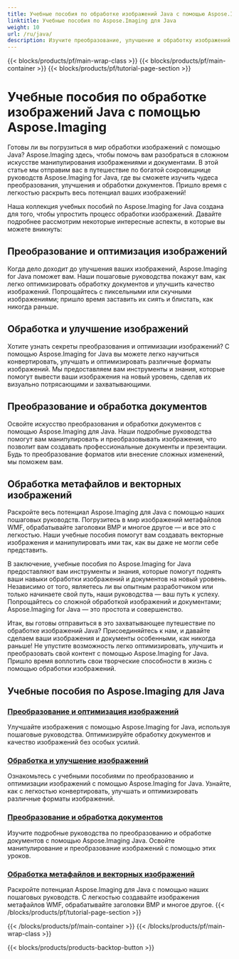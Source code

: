 ```yaml
---
title: Учебные пособия по обработке изображений Java с помощью Aspose.Imaging
linktitle: Учебные пособия по Aspose.Imaging для Java
weight: 10
url: /ru/java/
description: Изучите преобразование, улучшение и обработку изображений с помощью Aspose.Imaging для Java. Оптимизируйте изображения без особых усилий с помощью наших руководств.
---
```


{{< blocks/products/pf/main-wrap-class >}}
{{< blocks/products/pf/main-container >}}
{{< blocks/products/pf/tutorial-page-section >}}

# Учебные пособия по обработке изображений Java с помощью Aspose.Imaging


Готовы ли вы погрузиться в мир обработки изображений с помощью Java? Aspose.Imaging здесь, чтобы помочь вам разобраться в сложном искусстве манипулирования изображениями и документами. В этой статье мы отправим вас в путешествие по богатой сокровищнице руководств Aspose.Imaging for Java, где вы сможете изучить чудеса преобразования, улучшения и обработки документов. Пришло время с легкостью раскрыть весь потенциал ваших изображений!

Наша коллекция учебных пособий по Aspose.Imaging for Java создана для того, чтобы упростить процесс обработки изображений. Давайте подробнее рассмотрим некоторые интересные аспекты, в которые вы можете вникнуть:

## Преобразование и оптимизация изображений

Когда дело доходит до улучшения ваших изображений, Aspose.Imaging for Java поможет вам. Наши пошаговые руководства покажут вам, как легко оптимизировать обработку документов и улучшить качество изображений. Попрощайтесь с пиксельными или скучными изображениями; пришло время заставить их сиять и блистать, как никогда раньше.

## Обработка и улучшение изображений

Хотите узнать секреты преобразования и оптимизации изображений? С помощью Aspose.Imaging for Java вы можете легко научиться конвертировать, улучшать и оптимизировать различные форматы изображений. Мы предоставляем вам инструменты и знания, которые помогут вывести ваши изображения на новый уровень, сделав их визуально потрясающими и захватывающими.

## Преобразование и обработка документов

Освойте искусство преобразования и обработки документов с помощью Aspose.Imaging для Java. Наши подробные руководства помогут вам манипулировать и преобразовывать изображения, что позволит вам создавать профессиональные документы и презентации. Будь то преобразование форматов или внесение сложных изменений, мы поможем вам.

## Обработка метафайлов и векторных изображений

Раскройте весь потенциал Aspose.Imaging для Java с помощью наших пошаговых руководств. Погрузитесь в мир изображений метафайлов WMF, обрабатывайте заголовки BMP и многое другое — и все это с легкостью. Наши учебные пособия помогут вам создавать векторные изображения и манипулировать ими так, как вы даже не могли себе представить.

В заключение, учебные пособия по Aspose.Imaging for Java предоставляют вам инструменты и знания, которые помогут поднять ваши навыки обработки изображений и документов на новый уровень. Независимо от того, являетесь ли вы опытным разработчиком или только начинаете свой путь, наши руководства — ваш путь к успеху. Попрощайтесь со сложной обработкой изображений и документами; Aspose.Imaging for Java — это простота и совершенство.

Итак, вы готовы отправиться в это захватывающее путешествие по обработке изображений Java? Присоединяйтесь к нам, и давайте сделаем ваши изображения и документы особенными, как никогда раньше! Не упустите возможность легко оптимизировать, улучшить и преобразовать свой контент с помощью Aspose.Imaging for Java. Пришло время воплотить свои творческие способности в жизнь с помощью обработки изображений.

## Учебные пособия по Aspose.Imaging для Java
### [Преобразование и оптимизация изображений](./image-conversion-and-optimization/)
Улучшайте изображения с помощью Aspose.Imaging for Java, используя пошаговые руководства. Оптимизируйте обработку документов и качество изображений без особых усилий.
### [Обработка и улучшение изображений](./image-processing-and-enhancement/)
Ознакомьтесь с учебными пособиями по преобразованию и оптимизации изображений с помощью Aspose.Imaging for Java. Узнайте, как с легкостью конвертировать, улучшать и оптимизировать различные форматы изображений.
### [Преобразование и обработка документов](./document-conversion-and-processing/)
Изучите подробные руководства по преобразованию и обработке документов с помощью Aspose.Imaging Java. Освойте манипулирование и преобразование изображений с помощью этих уроков.
### [Обработка метафайлов и векторных изображений](./metafile-and-vector-image-handling/)
Раскройте потенциал Aspose.Imaging для Java с помощью наших пошаговых руководств. С легкостью создавайте изображения метафайлов WMF, обрабатывайте заголовки BMP и многое другое.
{{< /blocks/products/pf/tutorial-page-section >}}

{{< /blocks/products/pf/main-container >}}
{{< /blocks/products/pf/main-wrap-class >}}

{{< blocks/products/products-backtop-button >}}
